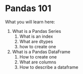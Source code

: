 # Pandas 101
 
What you will learn here:
1. What is a Pandas Series
   1. What is an index
   2. What are dtypes
   3. how to create one
3. What is a Pandas DataFrame
   1. How to create one
   2. What are columns
   3. How to describe a dataframe
